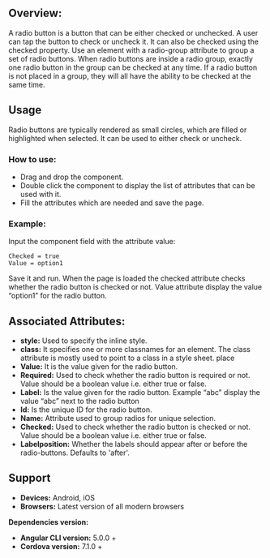## Overview: 
A radio button is a button that can be either checked or unchecked. A user can tap the button to check or uncheck it. It can also be checked using the checked property. Use an element with a radio-group attribute to group a set of radio buttons. When radio buttons are inside a radio group, exactly one radio button in the group can be checked at any time. If a radio button is not placed in a group, they will all have the ability to be checked at the same time.

## Usage
Radio buttons are typically rendered as small circles, which are filled or highlighted when selected. It can be used to either check or uncheck.

### How to use:   
- Drag and drop the component. 
- Double click the component to display the list of attributes that can be used with it.
- Fill the attributes which are needed and save the page.

### Example: 
Input the component field with the attribute value:
``` 
Checked = true
Value = option1
```
Save it and run.
When the page is loaded the checked attribute checks whether the radio button is checked or not. Value attribute display the value “option1” for the radio button.

## Associated Attributes:
- **style:** Used to specify the inline style.
- **class:** It specifies one or more classnames for an element. The class attribute is mostly used to point to a class in a style sheet.
place
- **Value:** It is the value given for the radio button. 
- **Required:** Used to check whether the radio button is required or not. Value should be a boolean value i.e. either true or false.
- **Label:** Is the value given for the radio button. Example “abc” display the value “abc” next to the radio button
- **Id:** Is the unique ID for the radio button.
- **Name:** Attribute used to group radios for unique selection.
- **Checked:** Used to check whether the radio button is checked or not. Value should be a boolean value i.e. either true or false.
- **Labelposition:** Whether the labels should appear after or before the radio-buttons. Defaults to 'after'.

## Support 
- **Devices:** Android, iOS
- **Browsers:** Latest version of all modern browsers

**Dependencies version:**
- **Angular CLI version:** 5.0.0 + 
- **Cordova version:** 7.1.0 +

